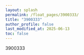 ```yaml
---
layout: splash
permalink: /float_pages/3900333/
title: "3900333"
author_profile: false
last_modified_at: 2025-06-13
toc: false
---
```

 
3900333
